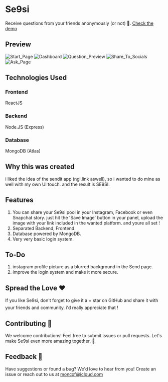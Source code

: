 # Se9si
Receive questions from your friends anonymously (or not) 🥰. [Check the demo](https://se9si.vercel.app)

## Preview
![Start_Page](https://i.imgur.com/eriUwE1.png)
![Dashboard](https://i.imgur.com/M07gUr8.png)
![Question_Preview](https://i.imgur.com/BQ3ken5.png)
![Share_To_Socials](https://i.imgur.com/E0mBsG2.png)
![Ask_Page](https://i.imgur.com/OnFJDWk.png)

## Technologies Used
### Frontend
ReactJS
### Backend 
Node.JS (Express)
### Database
MongoDB (Atlas)

## Why this was created
i liked the idea of the sendit app (ngl.link aswell), so i wanted to do mine as well with my own UI touch. and the result is SE9SI.

## Features
1. You can share your Se9si pool in your Instagram, Facebook or even Snapchat story. just hit the 'Save Image' button in your panel, upload the image with your link included in the wanted platform. and youre all set !
2. Separated Backend, Frontend.
3. Database powered by MongoDB.
4. Very very basic login system.

## To-Do
1. instagram profile picture as a blurred background in the Send page.
2. improve the login system and make it more secure.

## Spread the Love ❤️
If you like Se9si, don't forget to give it a ⭐️ star on GitHub and share it with your friends and community. i'd really appreciate that !

## Contributing 🤝
We welcome contributions! Feel free to submit issues or pull requests. Let's make Se9si even more amazing together. 🌟

## Feedback 💌
Have suggestions or found a bug? We'd love to hear from you! Create an issue or reach out to us at moncxf@icloud.com